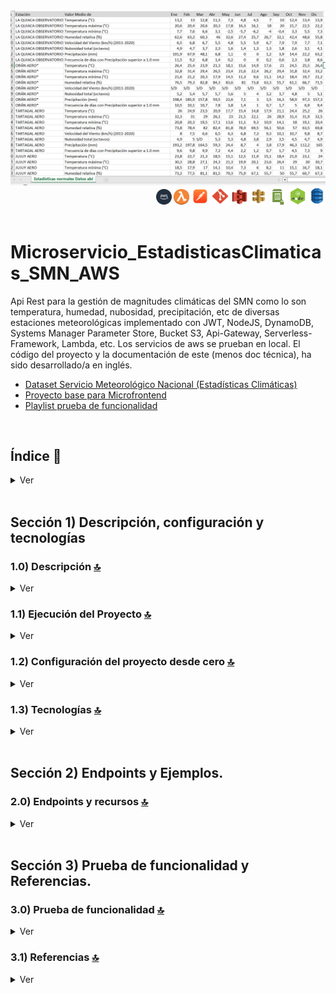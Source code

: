 <div align = "center">
  <img src="./doc/assets/img/data.png" > 
</div>

   <div align="right">
    <img width="25" height="25" src="./doc/assets/icons/devops/png/aws.png" />
    <img width="25" height="25" src="./doc/assets/icons/aws/png/lambda.png" />
    <img width="27" height="27" src="./doc/assets/icons/devops/png/postman.png" />
    <img width="29" height="27" src="./doc/assets/icons/devops/png/git.png" />
    <img width="25" height="25" src="./doc/assets/icons/aws/png/s3.png" />
    <img width="28" height="27" src="./doc/assets/icons/aws/png/api-gateway.png" />
    <img width="27" height="25" src="./doc/assets/icons/aws/png/parameter-store.png" />
    <img width="27" height="27" src="./doc/assets/icons/backend/javascript-typescript/png/nodejs.png" />
    <img width="27" height="28" src="./doc/assets/icons/aws/png/dynamo.png" />
  </div>

<br>

# Microservicio_EstadisticasClimaticas_SMN_AWS
Api Rest para la gestión de magnitudes climáticas del SMN como lo son temperatura, humedad, nubosidad, precipitación, etc de diversas estaciones meteorológicas implementado con JWT, NodeJS, DynamoDB, Systems Manager Parameter Store, Bucket S3, Api-Gateway, Serverless-Framework, Lambda, etc. Los servicios de aws se prueban en local. El código del proyecto y la documentación de este (menos doc técnica), ha sido desarrollado/a en inglés.

* [Dataset Servicio Meteorológico Nacional (Estadísticas Climáticas)](https://www.smn.gob.ar/descarga-de-datos)
* [Proyecto base para Microfrontend](https://www.smn.gob.ar/clima/vigilancia)
* [Playlist prueba de funcionalidad](https://www.youtube.com/playlist?list=PLCl11UFjHurDPyOkEXOR6JO-vUnYqd1FW)


<br>

## Índice 📜

<details>
 <summary> Ver </summary>
 
 <br>
 
### Sección 1)  Descripción, configuración y tecnologías

 - [1.0) Descripción del Proyecto.](#10-descripción-)
 - [1.1) Ejecución del Proyecto.](#11-ejecución-del-proyecto-)
 - [1.2) Configuración del proyecto desde cero](#12-configuración-del-proyecto-desde-cero-)
 - [1.3) Tecnologías.](#13-tecnologías-)


### Sección 2) Endpoints y Ejemplos 
 
 - [2.0) EndPoints y recursos.](#20-endpoints-y-recursos-)

### Sección 3) Prueba de funcionalidad y Referencias
 
 - [3.0) Prueba de funcionalidad.](#30-prueba-de-funcionalidad-)
 - [3.1) Referencias.](#31-referencias-)


<br>

</details>



<br>

## Sección 1)  Descripción, configuración y tecnologías


### 1.0) Descripción [🔝](#índice-) 

<details>
  <summary>Ver</summary>
 <br>

### 1.0.0) Descripción General


 
 ### 1.0.1) Descripción Arquitectura y Funcionamiento
 

<br>

</details>


### 1.1) Ejecución del Proyecto [🔝](#índice-)

<details>
  <summary>Ver</summary>
  <br>
 
 
* Una vez creado un entorno de trabajo a través de algún ide, clonamos el proyecto
```git
git clone https://github.com/andresWeitzel/Microservicio_EstadisticasClimaticas_SMN_AWS
```
* Nos posicionamos sobre el proyecto
```git
cd 'projectName'
```
* Instalamos la última versión LTS de [Nodejs(v18)](https://nodejs.org/en/download)
* Instalamos Serverless Framework de forma global si es que aún no lo hemos realizado
```git
npm install -g serverless
```
* Verificamos la versión de Serverless instalada
```git
sls -v
```
* Instalamos todos los paquetes necesarios
```git
npm i
```
* Instalamos dynamodb con la configuración de librerias que se encuentran dentro de .dynamodb. Procedemos a instalar dicho servicio 
```git
sls dynamodb install
```
* Creamos un archivo para almacenar las variables ssm utilizadas en el proyecto (Más allá que sea un proyecto con fines no comerciales es una buena práctica utilizar variables de entorno).
  * Click der sobre la raíz del proyecto
  * New file
  * Creamos el archivo con el name `serverless_ssm.yml`. Este deberá estar a la misma altura que el serverless.yml
  * Añadimos las ssm necesarias dentro del archivo.
  ```git

      # AUTHENTICATION
      X_API_KEY : 'f98d8cd98h73s204e3456998ecl9427j'

      BEARER_TOKEN : 'Bearer eyJhbGciOiJIUzI1NiIsInR5cCI6IkpXVCJ9.eyJzdWIiOiIxMjM0NTY3ODkwIiwibmFtZSI6IkpvaG4gRG9lIiwiaWF0IjoxNTE2MjM5MDIyfQ.SflKxwRJSMeKKF2QT4fwpMeJf36POk6yJV_adQssw5c'

      # API VALUES
      API_VERSION : 'v1'

      # DYNAMODB VALUES
      BIOET_PRECIOS_TABLE_NAME : 'estadisticas-climaticas'
      REGION : 'us-east-1'
      ACCESS_KEY_RANDOM_VALUE: 'access_key_random_value'
      SECRET_KEY_RANDOM_VALUE: 'secret_key_random_value'
      ENDPOINT: "http://localhost:8000"

  ```
* Instalamos el sdk client de dynamodb para las operaciones de db necesarias
``` git
npm install @aws-sdk/client-dynamodb
```     
* Instalamos el sdk lib de dynamodb para las operaciones de db necesarias
``` git
npm i @aws-sdk/lib-dynamodb
```
* Configuramos las credenciales de aws seteadas en el proyecto (Verificar ssm).
```git
aws configure
```
```git
AWS Access Key ID .... : access_key_random_value
AWS Secret Key ID .... : secret_key_random_value
Default.... [us-east-1] : us-east-1
Default outpu..... : json
```
* Visualizamos que se hayan seteado las credenciales
```git
aws configure list
```
* Los siguientes scripts configurados en el package.json del proyecto son los encargados de
   * Ejecutar el servicio de dynamoDB en memoria (script dynamodb-service)
   * Realizar la migración de las tablas (script dynamodb-migrate)
   * Levantar serverless-offline (serverless-offline)
 ```git
  "scripts": {
    "dynamodb-service": "java -Djava.library.path=.dynamodb/DynamoDBLocal_lib -jar .dynamodb/DynamoDBLocal.jar -sharedDb -inMemory",
    "dynamodb-migrate": "sls dynamodb start --migrate",
    "serverless-offline": "sls offline start",
    "start": "concurrently --kill-others \"npm run dynamodb-service\" \"npm run dynamodb-migrate\" \"npm run serverless-offline\""
  },
```
* Ejecutamos los scripts configurados
```git
npm start
```
* Si se ha realizado la migración de tablas previamente (ejecutado el comando anterior), al momento de una nueva ejecución con el mismo, surgiran errores en consola. Esto esta contemplado ya que la migración levanta el servicio de dynamodb, pero `se podrá ejecutar el servicio sin problemas`. Una alternativa es usar directamente el comando `sls offline start` ya que se corrió inicialmente y al menos una vez dicha migración. 


 

 
 
<br>

</details>


### 1.2) Configuración del proyecto desde cero [🔝](#índice-)

<details>
  <summary>Ver</summary>
 <br>
 


* Creamos un entorno de trabajo a través de algún ide, luego de crear una carpeta nos posicionamos sobre la misma
```git
cd 'projectName'
```
* Instalamos la última versión LTS de [Nodejs(v18)](https://nodejs.org/en/download)
* Instalamos Serverless Framework de forma global si es que aún no lo hemos realizado
```git
npm install -g serverless
```
* Verificamos la versión de Serverless instalada
```git
sls -v
```
* Inicializamos un template de serverles
```git
serverless create --template aws-nodejs
```
* Inicializamos un proyecto npm
```git
npm init -y
```
* Instalamos serverless offline 
```git
npm i serverless-offline --save-dev
```
* Agregamos el plugin dentro del serverless.yml
```yml
plugins:
  - serverless-offlline
``` 
* Instalamos serverless ssm 
```git
npm i serverless-offline-ssm --save-dev
```
* Agregamos el plugin dentro del serverless.yml
```yml
plugins:
  - serverless-offlline-ssm
```  
* Instalamos serverless-dynamoDB-local (No dynamoDB). Importante que sea --save y NO --save-dev
```git
npm install serverless-dynamodb-local --save
```
 * Agregamos el plugin dentro del serverless.yml
```yml
plugins:
  - serverless-dynamodb-local
```
 * Reemplazamos la plantila serverless.yml inicial por la siguiente como modelo base (cambiar nombre, etc)...
```yml

service: nombre

frameworkVersion: '3'

provider:
  name: aws
  runtime: nodejs12.x
  stage: dev
  region : us-west-1
  memorySize: 512
  timeout : 10

plugins:
    - serverless-dynamodb-local
    - serverless-offline-ssm
    - serverless-offline  

functions:
  hello:
    handler: handler.hello

custom:
  serverless-offline:
    httpPort: 4000
    lambdaPort: 4002    
  serverless-offline-ssm:
    stages:
      - dev
  dynamodb:
    stages:
      - dev
```
* Instalamos prettier para indentaciones
``` git
npm i prettier --save
```
* Instalamos node-input-validator para para validaciones de atributos en request, objetos de clases, etc.
``` git
npm i node-input-validator --save
```
* Instalamos el sdk client de dynamodb para las operaciones de db necesarias
``` git
npm install @aws-sdk/client-dynamodb
```     
* Instalamos el sdk lib de dynamodb para las operaciones de db necesarias
``` git
npm i @aws-sdk/lib-dynamodb
```   
* Descargamos la Java Runtime Engine (JRE) versión 6.x o posterior. [Descargar desde aquí](https://www.oracle.com/java/technologies/downloads/)
* Descargamos el .jar que contendrá toda la configuración para la instalación . [Descargar desde aquí](https://docs.aws.amazon.com/amazondynamodb/latest/developerguide/DynamoDBLocal.DownloadingAndRunning.html#DynamoDBLocal.DownloadingAndRunning.title)
* Según el .jar que descarguemos tenemos que setear la región correspondiente para su [zona de disponibilidad](https://docs.aws.amazon.com/AWSEC2/latest/UserGuide/using-regions-availability-zones.html) en las credenciales de conexión de dynamo (si descargamos US West (Oregon) Region será 'us-west-2').
* Una vez descargado el .jar en formato .tar descomprimimos y copiamos todo su contenido dentro de la carpeta que se ha creado de dynamo en el proyecto (.dynamodb). Si esta carpeta no está, la creamos dentro de proyecto.
* Procedemos a instalar el servicio de dynamodb
```git
sls dynamodb install
```
* Creamos un archivo para almacenar las variables ssm utilizadas en el proyecto (Más allá que sea un proyecto con fines no comerciales es una buena práctica utilizar variables de entorno).
  * Click der sobre la raíz del proyecto
  * New file
  * Creamos el archivo con el name `serverless_ssm.yml`. Este deberá estar a la misma altura que el serverless.yml
  * Añadimos las ssm necesarias dentro del archivo.
  ```git

      # AUTHENTICATION
      X_API_KEY : 'f98d8cd98h73s204e3456998ecl9427j'

      BEARER_TOKEN : 'Bearer eyJhbGciOiJIUzI1NiIsInR5cCI6IkpXVCJ9.eyJzdWIiOiIxMjM0NTY3ODkwIiwibmFtZSI6IkpvaG4gRG9lIiwiaWF0IjoxNTE2MjM5MDIyfQ.SflKxwRJSMeKKF2QT4fwpMeJf36POk6yJV_adQssw5c'

      # API VALUES
      API_VERSION : 'v1'

      # DYNAMODB VALUES
      BIOET_PRECIOS_TABLE_NAME : 'estadisticas-climaticas'
      REGION : 'us-east-1'
      ACCESS_KEY_RANDOM_VALUE: 'access_key_random_value'
      SECRET_KEY_RANDOM_VALUE: 'secret_key_random_value'
      ENDPOINT: "http://localhost:8000"

  ```
* Configuramos las credenciales de aws seteadas en el proyecto (Verificar ssm).
```git
aws configure
```
```git
AWS Access Key ID .... : access_key_random_value
AWS Secret Key ID .... : secret_key_random_value
Default.... [us-east-1] : us-east-1
Default outpu..... : json
```
* Visualizamos que se hayan seteado las credenciales
```git
aws configure list
```
* Instalamos la dependencia para la ejecución de scripts en paralelo
``` git
npm i --save-dev concurrently
```
* Los siguientes scripts configurados en el package.json del proyecto son los encargados de
   * Ejecutar el servicio de dynamoDB en memoria (script dynamodb-service)
   * Realizar la migración de las tablas (script dynamodb-migrate)
   * Levantar serverless-offline (serverless-offline)
 ```git
  "scripts": {
    "dynamodb-service": "java -Djava.library.path=.dynamodb/DynamoDBLocal_lib -jar .dynamodb/DynamoDBLocal.jar -sharedDb -inMemory",
    "dynamodb-migrate": "sls dynamodb start --migrate",
    "serverless-offline": "sls offline start",
    "start": "concurrently --kill-others \"npm run dynamodb-service\" \"npm run dynamodb-migrate\" \"npm run serverless-offline\""
  },
```
* Ejecutamos los scripts configurados
```git
npm start
```
* Si se ha realizado la migración de tablas previamente (ejecutado el comando anterior), al momento de una nueva ejecución con el mismo, surgiran errores en consola. Esto esta contemplado ya que la migración levanta el servicio de dynamodb, pero `se podrá ejecutar el servicio sin problemas`. Una alternativa es usar directamente el comando `sls offline start` ya que se corrió inicialmente y al menos una vez dicha migración. 



<br>

</details>


### 1.3) Tecnologías [🔝](#índice-)

<details>
  <summary>Ver</summary>
 <br>

| **Tecnologías** | **Versión** | **Finalidad** |               
| ------------- | ------------- | ------------- |
| [SDK](https://www.serverless.com/framework/docs/guides/sdk/) | 4.3.2  | Inyección Automática de Módulos para Lambdas |
| [Serverless Framework Core v3](https://www.serverless.com//blog/serverless-framework-v3-is-live) | 3.23.0 | Core Servicios AWS |
| [Systems Manager Parameter Store (SSM)](https://docs.aws.amazon.com/systems-manager/latest/userguide/systems-manager-parameter-store.html) | 3.0 | Manejo de Variables de Entorno |
| [Amazon Api Gateway](https://docs.aws.amazon.com/apigateway/latest/developerguide/welcome.html) | 2.0 | Gestor, Autenticación, Control y Procesamiento de la Api | 
| [Amazon S3](https://docs.aws.amazon.com/AmazonS3/latest/userguide/UsingBucket.html) | 3.0 | Contenedor de Objetos | 
| [NodeJS](https://nodejs.org/en/) | 14.18.1  | Librería JS |
| [VSC](https://code.visualstudio.com/docs) | 1.72.2  | IDE |
| [Postman](https://www.postman.com/downloads/) | 10.11  | Cliente Http |
| [CMD](https://learn.microsoft.com/en-us/windows-server/administration/windows-commands/cmd) | 10 | Símbolo del Sistema para linea de comandos | 
| [Git](https://git-scm.com/downloads) | 2.29.1  | Control de Versiones |

</br>


| **Plugin** | **Descripción** |               
| -------------  | ------------- |
| [Serverless Plugin](https://www.serverless.com/plugins/) | Librerías para la Definición Modular |
| [serverless-offline](https://www.npmjs.com/package/serverless-offline) | Este complemento sin servidor emula AWS λ y API Gateway en entorno local |
| [serverless-offline-ssm](https://www.npmjs.com/package/serverless-offline-ssm) |  busca variables de entorno que cumplen los parámetros de SSM en el momento de la compilación y las sustituye desde un archivo  |
| [serverless-s3-local](https://www.serverless.com/plugins/serverless-s3-local) | complemento sin servidor para ejecutar clones de S3 en local

</br>


| **Extensión** |              
| -------------  | 
| Prettier - Code formatter |
| YAML - Autoformatter .yml (alt+shift+f) |

<br>

</details>


<br>


## Sección 2) Endpoints y Ejemplos. 


### 2.0) Endpoints y recursos [🔝](#índice-) 

<details>
  <summary>Ver</summary>
<br>

<br>

</details>

<br>


## Sección 3) Prueba de funcionalidad y Referencias. 


### 3.0) Prueba de funcionalidad [🔝](#índice-) 

<details>
  <summary>Ver</summary>
<br>


</details>


### 3.1) Referencias [🔝](#índice-)

<details>
  <summary>Ver</summary>
 <br>

 #### Dynamodb installation
 * [DynamoDB en local ejecutable](https://cloudkatha.com/how-to-install-dynamodb-locally-on-windows-10/#:~:text=How%20to%20Install%20DynamoDB%20Locally%20on%20Windows%2010,Use%20DynamoDB%20Locally%20to%20Create%20a%20Table%20)


#### DynamoDB teoría
* [Guía DynamoDB](https://www.dynamodbguide.com/local-secondary-indexes/)
* [Doc Oficial Api DynamoDB](https://docs.aws.amazon.com/apigateway/latest/developerguide/http-api-dynamo-db.html#http-api-dynamo-db-create-table)
* [Definicion de atributos](https://tipsfolder.com/range-key-dynamodb-ac5558671b26d5d7f2a34cd9b138c01e/#:~:text=The%20range%20attribute%20is%20the%20type%20key%20of,%28which%20means%20it%20can%20only%20hold%20one%20value%29.)
* [Clave de Partición vs Ordenación](https://stackoverflow.com/questions/27329461/what-is-hash-and-range-primary-key)
* [Expresiones de Filtros en Dynamodb](https://www.alexdebrie.com/posts/dynamodb-filter-expressions/)
* [Ejemplos de Expresiones de Filtros en Dynamodb](https://dynobase.dev/dynamodb-filterexpression/)

#### Dynamodb operations sdk v-3
* [Operations](https://docs.aws.amazon.com/sdk-for-javascript/v3/developer-guide/javascript_dynamodb_code_examples.html)
* [Operations API-REST](https://docs.aws.amazon.com/apigateway/latest/developerguide/http-api-dynamo-db.html)

#### Videotutoriales 
* [Dynamodb local config](https://www.youtube.com/watch?v=-KRykmVIoV0&t=663s)
* [Crud Dynamodb](https://www.youtube.com/watch?v=hOcbHz4T0Eg)

#### Dynamodb examples
* [Plugin serverless](https://www.serverless.com/plugins/serverless-dynamodb-local)
* [Creación de varias tablas](https://stackoverflow.com/questions/47327765/creating-two-dynamodb-tables-in-serverless-yml)
* [Ejemplo dynamodb serverless](https://github.com/serverless/examples/tree/v3/aws-node-rest-api-with-dynamodb-and-offline)
* [Dynamodb SDK examples](https://github.com/aws-samples/aws-dynamodb-examples/tree/master/DynamoDB-SDK-Examples/node.js)
* [CRUD Dynamodb](https://docs.aws.amazon.com/apigateway/latest/developerguide/http-api-dynamo-db.html)

#### Dynamodb code
* [Api Rest Base](https://github.com/jacksonyuan-yt/dynamodb-crud-api-gateway)


#### Herramientas 
 * [Herramienta de Diseño AWS app.diagrams.net](https://app.diagrams.net/?splash=0&libs=aws4)

#### Api Gateway
 * [Buenas Prácticas Api-Gateway](https://docs.aws.amazon.com/whitepapers/latest/best-practices-api-gateway-private-apis-integration/rest-api.html)
 * [Creación de Api-keys personalizadas](https://towardsaws.com/protect-your-apis-by-creating-api-keys-using-serverless-framework-fe662ad37447)

 #### Librerías
 * [Validación de campos](https://www.npmjs.com/package/node-input-validator)

 #### Package.json
 * [Configuración de scripts en paralelo](https://stackoverflow.com/questions/30950032/how-can-i-run-multiple-npm-scripts-in-parallel)


<br>

</details>

